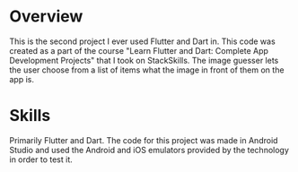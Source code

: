 # Overview
This is the second project I ever used Flutter and Dart in. This code was created as a part of the course "Learn Flutter and Dart: Complete App Development Projects" that I took on StackSkills. The image guesser lets the user choose from a list of items what the image in front of them on the app is.

# Skills
Primarily Flutter and Dart. The code for this project was made in Android Studio and used the Android and iOS emulators provided by the technology in order to test it.
